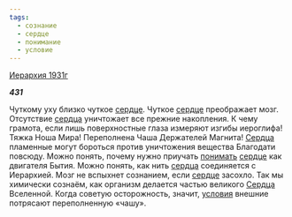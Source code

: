 ```yaml
---
tags:
  - сознание
  - сердце
  - понимание
  - условие
---
```

[Иерархия 1931г](https://127.0.0.1:4002/agni/1931)

___431___

Чуткому уху близко чуткое [сердце](../../../tags/#сердце). Чуткое [сердце](../../../tags/#сердце) преображает мозг. Отсутствие [сердца](../../../tags/#сердце) уничтожает все прежние накопления. К чему грамота, если лишь поверхностные глаза измеряют изгибы иероглифа! Тяжка Ноша Мира! Переполнена Чаша Держателей Магнита! [Сердца](../../../tags/#сердце) пламенные могут бороться против уничтожения вещества Благодати повсюду. Можно понять, почему нужно приучать [понимать](../../../tags/#понимание) [сердце](../../../tags/#сердце) как двигателя Бытия. Можно понять, как нить [сердца](../../../tags/#сердце) соединяется с Иерархией. Мозг не вспыхнет сознанием, если [сердце](../../../tags/#сердце) засохло. Так мы химически сознаём, как организм делается частью великого [Сердца](../../../tags/#сердце) Вселенной. Когда советую осторожность, значит, [условия](../../../tags/#условие) внешние потрясают переполненную «чашу».   

